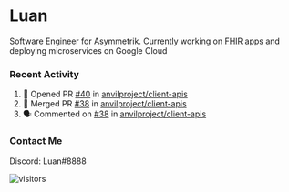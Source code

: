 # Luan

Software Engineer for Asymmetrik. Currently working on [FHIR](https://hl7.org/FHIR/) apps and deploying microservices on Google Cloud

### Recent Activity

<!--START_SECTION:activity-->
1. 💪 Opened PR [#40](https://github.com/anvilproject/client-apis/pull/40) in [anvilproject/client-apis](https://github.com/anvilproject/client-apis)
2. 🎉 Merged PR [#38](https://github.com/anvilproject/client-apis/pull/38) in [anvilproject/client-apis](https://github.com/anvilproject/client-apis)
3. 🗣 Commented on [#38](https://github.com/anvilproject/client-apis/issues/38) in [anvilproject/client-apis](https://github.com/anvilproject/client-apis)
<!--END_SECTION:activity-->

### Contact Me

Discord: Luan#8888

![visitors](https://visitor-badge.glitch.me/badge?page_id=luan-asym.visitor-badge)
